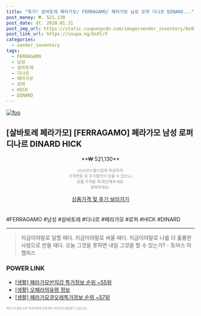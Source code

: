 ```yaml
--- 
title: "특가! 살바토레 페라가모/ FERRAGAMO/ 페라가모 남성 로퍼 디나르 DINARD..." 
post_money: ₩. 521,130 
post_date: dt. 2020.01.31 
post_img_url: https://static.coupangcdn.com/image/vendor_inventory/6e91/8c4061a45f77dbdcaf2de50733bf3c56e554fb3a01f9dcc9fe4152727432.jpg 
post_link_url: https://coupa.ng/bnFLrF 
categories: 
  - vendor_inventory 
tags: 
  - FERRAGAMO 
  - 남성 
  - 살바토레 
  - 디나르 
  - 페라가모 
  - 로퍼 
  - HICK 
  - DINARD 
--- 
```

[![foo](https://static.coupangcdn.com/image/vendor_inventory/6e91/8c4061a45f77dbdcaf2de50733bf3c56e554fb3a01f9dcc9fe4152727432.jpg)](https://coupa.ng/bnFLrF) 

## [살바토레 페라가모] [FERRAGAMO] 페라가모 남성 로퍼 디나르 DINARD HICK 
<p style="text-align: center;">**₩ 521,130**</p> 
<p style="text-align: center;"><span style="color: #898c8f; font-family: Georgia,Times,serif; font-size: 0.75em;">2020년01월31일에 작성되어, <br>가격변동 및 추가할인이 있을 수 있으니,<br> 상품 가격을 꼭!확인해주세요.<br>행복하세요~</span> 
</p>	 
<div markdown="0" style="text-align: center;"><a href="https://coupa.ng/bnFLrF" class="btn btn--success">상품가격 및 후기 보러가기</a></div> 
<br><br> 
  #FERRAGAMO #남성 #살바토레 #디나르 #페라가모 #로퍼 #HICK #DINARD 
<hr> 

> 지금이야말로 일할 때다. 지금이야말로 싸울 때다. 지금이야말로 나를 더 훌륭한 사람으로 만들 때다. 오늘 그것을 못하면 내일 그것을 할 수 있는가? - 토마스 아켐피스 


### POWER LINK

* <a href="https://blog.naver.com/sakai111/221776206154" target="_blank"> [생활] 페라가모반지갑 특가정보 순위 ~55위</a>
* <a href="https://blog.naver.com/fasyy4321/221760007830" target="_blank"> [생활] 오페라의유령 정보 </a>
* <a href="https://blog.naver.com/sakai111/221774892675" target="_blank"> [생활] 페라가모쿠오레특가정보 순위 ~57위</a>

<span style="color: #898c8f; font-family: Georgia,Times,serif; font-size: 0.55em;">파트너스활동으로 작성자에게 일정액의 커미션이 제공될수 있습니다.</span> 
